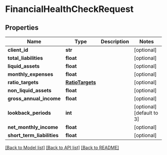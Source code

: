 # FinancialHealthCheckRequest

## Properties
Name | Type | Description | Notes
------------ | ------------- | ------------- | -------------
**client_id** | **str** |  | [optional] 
**total_liabilities** | **float** |  | [optional] 
**liquid_assets** | **float** |  | [optional] 
**monthly_expenses** | **float** |  | [optional] 
**ratio_targets** | [**RatioTargets**](RatioTargets.md) |  | [optional] 
**non_liquid_assets** | **float** |  | [optional] 
**gross_annual_income** | **float** |  | [optional] 
**lookback_periods** | **int** |  | [optional] [default to 3]
**net_monthly_income** | **float** |  | [optional] 
**short_term_liabilities** | **float** |  | [optional] 

[[Back to Model list]](../README.md#documentation-for-models) [[Back to API list]](../README.md#documentation-for-api-endpoints) [[Back to README]](../README.md)


